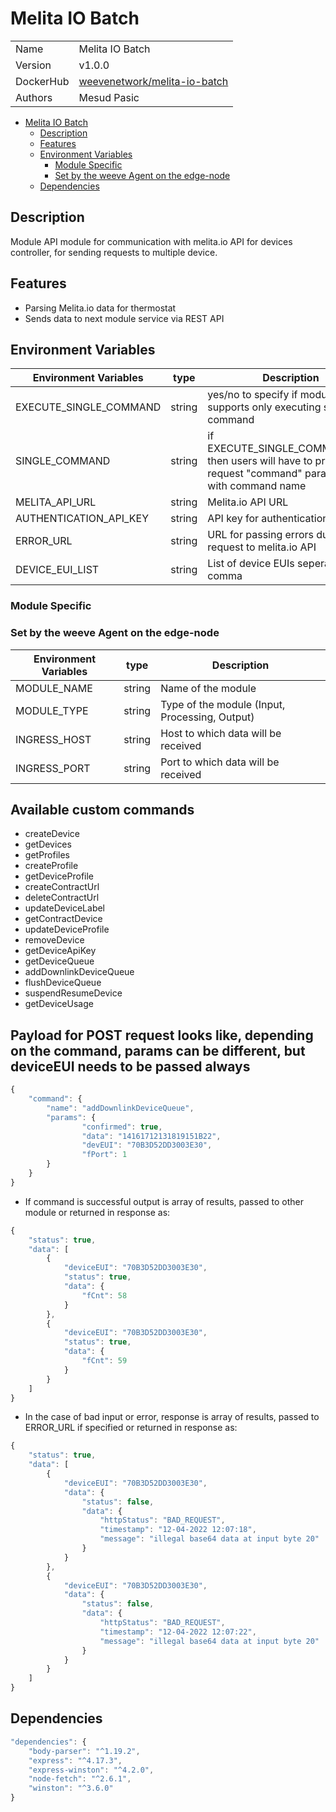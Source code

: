 # Melita IO Batch

|           |                                                                                       |
| --------- | ------------------------------------------------------------------------------------- |
| Name      | Melita IO Batch                                                                       |
| Version   | v1.0.0                                                                                |
| DockerHub | [weevenetwork/melita-io-batch](https://hub.docker.com/r/weevenetwork/melita-io-batch) |
| Authors   | Mesud Pasic                                                                           |

- [Melita IO Batch](#melita-io-batch)
  - [Description](#description)
  - [Features](#features)
  - [Environment Variables](#environment-variables)
    - [Module Specific](#module-specific)
    - [Set by the weeve Agent on the edge-node](#set-by-the-weeve-agent-on-the-edge-node)
  - [Dependencies](#dependencies)

## Description

Module API module for communication with melita.io API for devices controller, for sending requests to multiple device.

## Features

- Parsing Melita.io data for thermostat
- Sends data to next module service via REST API

## Environment Variables

| Environment Variables | type | Description |
| --- | --- | --- |
| EXECUTE_SINGLE_COMMAND | string | yes/no to specify if module supports only executing single command |
| SINGLE_COMMAND | string | if EXECUTE_SINGLE_COMMAND=no, then users will have to provide in request "command" parameter with command name |
| MELITA_API_URL | string | Melita.io API URL |
| AUTHENTICATION_API_KEY | string | API key for authentication |
| ERROR_URL | string | URL for passing errors during request to melita.io API |
| DEVICE_EUI_LIST | string | List of device EUIs seperated by comma |

### Module Specific

### Set by the weeve Agent on the edge-node

| Environment Variables | type   | Description                                    |
| --------------------- | ------ | ---------------------------------------------- |
| MODULE_NAME           | string | Name of the module                             |
| MODULE_TYPE           | string | Type of the module (Input, Processing, Output) |
| INGRESS_HOST          | string | Host to which data will be received            |
| INGRESS_PORT          | string | Port to which data will be received            |

## Available custom commands

- createDevice
- getDevices
- getProfiles
- createProfile
- getDeviceProfile
- createContractUrl
- deleteContractUrl
- updateDeviceLabel
- getContractDevice
- updateDeviceProfile
- removeDevice
- getDeviceApiKey
- getDeviceQueue
- addDownlinkDeviceQueue
- flushDeviceQueue
- suspendResumeDevice
- getDeviceUsage

## Payload for POST request looks like, depending on the command, params can be different, but deviceEUI needs to be passed always

```js
{
	"command": {
		"name": "addDownlinkDeviceQueue",
		"params": {
				"confirmed": true,
				"data": "14161712131819151B22",
				"devEUI": "70B3D52DD3003E30",
				"fPort": 1
		}
	}
}
```

- If command is successful output is array of results, passed to other module or returned in response as:

```js
{
	"status": true,
	"data": [
		{
			"deviceEUI": "70B3D52DD3003E30",
			"status": true,
			"data": {
				"fCnt": 58
			}
		},
		{
			"deviceEUI": "70B3D52DD3003E30",
			"status": true,
			"data": {
				"fCnt": 59
			}
		}
	]
}
```

- In the case of bad input or error, response is array of results, passed to ERROR_URL if specified or returned in response as:

```js
{
	"status": true,
	"data": [
		{
			"deviceEUI": "70B3D52DD3003E30",
			"data": {
				"status": false,
				"data": {
					"httpStatus": "BAD_REQUEST",
					"timestamp": "12-04-2022 12:07:18",
					"message": "illegal base64 data at input byte 20"
				}
			}
		},
		{
			"deviceEUI": "70B3D52DD3003E30",
			"data": {
				"status": false,
				"data": {
					"httpStatus": "BAD_REQUEST",
					"timestamp": "12-04-2022 12:07:22",
					"message": "illegal base64 data at input byte 20"
				}
			}
		}
	]
}
```

## Dependencies

```js
"dependencies": {
    "body-parser": "^1.19.2",
    "express": "^4.17.3",
    "express-winston": "^4.2.0",
    "node-fetch": "^2.6.1",
    "winston": "^3.6.0"
}
```

